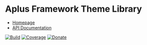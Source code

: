 # Aplus Framework Theme Library

- [Homepage](https://the-framework.gitlab.io/libraries/theme.html)
- [API Documentation](https://the-framework.gitlab.io/libraries/theme/docs/)

[![Build](https://gitlab.com/the-framework/libraries/theme/badges/master/pipeline.svg)](https://gitlab.com/the-framework/libraries/theme/-/jobs)
[![Coverage](https://gitlab.com/the-framework/libraries/theme/badges/master/coverage.svg?job=test:php)](https://the-framework.gitlab.io/libraries/theme/coverage/)
[![Donate](https://img.shields.io/badge/Donate-PayPal-blue.svg)](https://www.paypal.com/cgi-bin/webscr?cmd=_s-xclick&hosted_button_id=NGBNW5PY4VSJ4)
